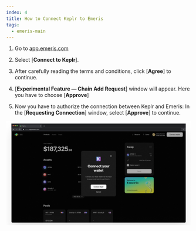 ```yaml
---
index: 4
title: How to Connect Keplr to Emeris
tags: 
  - emeris-main
---
```


1. Go to [app.emeris.com](https://go.emeris.com/Blog)

2. Select [**Connect to Keplr**].

3. After carefully reading the terms and conditions, click [**Agree**] to continue.

4. [**Experimental Feature — Chain Add Request**] window will appear.
  Here you have to choose [**Approve**]

5. Now you have to authorize the connection between Keplr and Emeris:
  In the [**Requesting Connection**] window, select [**Approve**] to continue.

![How to Connect Keplr to Emeris](/step-by-step/connect_keplr_to_Emeris-02.png)
